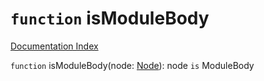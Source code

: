 # `function` isModuleBody

[Documentation Index](../README.md)

`function` isModuleBody(node: [Node](../interface.Node/README.md)): node `is` ModuleBody